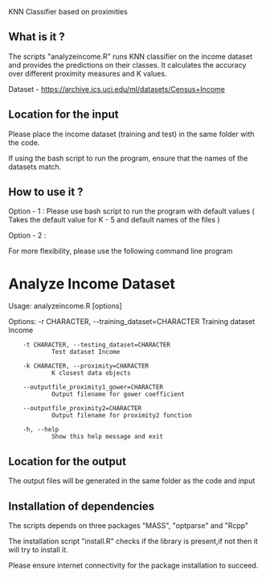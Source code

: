 KNN Classifier based on proximities

What is it ?
------------
The scripts "analyzeincome.R" runs KNN classifier
on the income dataset and provides the predictions on their classes.
It calculates the accuracy over different proximity measures and K values.

Dataset - https://archive.ics.uci.edu/ml/datasets/Census+Income

Location for the input
----------------------
Please place the income dataset (training and test) in the same folder with the code.

If using the bash script to run the program, ensure that the names of the datasets
match. 


How to use it ?
--------------
Option - 1 : Please use bash script to run the program with default values
             ( Takes the default value for K - 5 and default names of the files ) 

Option - 2 : 

For more flexibility, please use the following command line program

# Analyze Income Dataset
Usage: analyzeincome.R [options]


Options:
        -r CHARACTER, --training_dataset=CHARACTER
                Training dataset Income

        -t CHARACTER, --testing_dataset=CHARACTER
                Test dataset Income

        -k CHARACTER, --proximity=CHARACTER
                K closest data objects

        --outputfile_proximity1_gower=CHARACTER
                Output filename for gower coefficient

        --outputfile_proximity2=CHARACTER
                Output filename for proximity2 function

        -h, --help
                Show this help message and exit

Location for the output 
----------------------
The output files will be generated in the same folder as the code and input

Installation of dependencies
----------------------------
The scripts depends on three packages "MASS", "optparse" and "Rcpp"

The installation script "install.R" checks if the library is present,if not then it will 
try to install it. 

Please ensure internet connectivity for the package installation to succeed.
